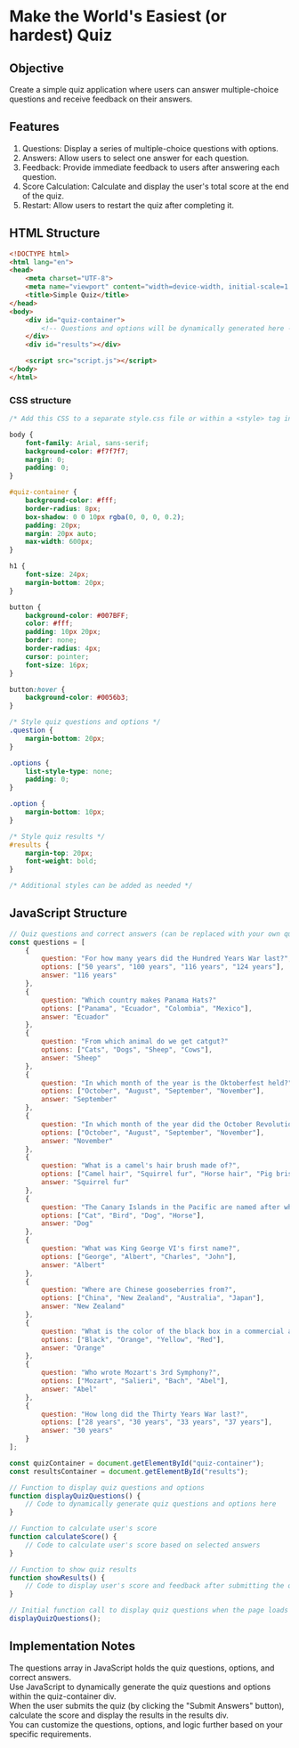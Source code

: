 # Make the World's Easiest (or hardest) Quiz

## Objective
Create a simple quiz application where users can answer multiple-choice questions and receive feedback on their answers.

## Features
1. Questions: Display a series of multiple-choice questions with options.
2. Answers: Allow users to select one answer for each question.
3. Feedback: Provide immediate feedback to users after answering each question.
4. Score Calculation: Calculate and display the user's total score at the end of the quiz.
5. Restart: Allow users to restart the quiz after completing it.

## HTML Structure

```html
<!DOCTYPE html>
<html lang="en">
<head>
    <meta charset="UTF-8">
    <meta name="viewport" content="width=device-width, initial-scale=1.0">
    <title>Simple Quiz</title>
</head>
<body>
    <div id="quiz-container">
        <!-- Questions and options will be dynamically generated here -->
    </div>
    <div id="results"></div>

    <script src="script.js"></script>
</body>
</html>
```

### CSS structure
```css
/* Add this CSS to a separate style.css file or within a <style> tag in your HTML document */

body {
    font-family: Arial, sans-serif;
    background-color: #f7f7f7;
    margin: 0;
    padding: 0;
}

#quiz-container {
    background-color: #fff;
    border-radius: 8px;
    box-shadow: 0 0 10px rgba(0, 0, 0, 0.2);
    padding: 20px;
    margin: 20px auto;
    max-width: 600px;
}

h1 {
    font-size: 24px;
    margin-bottom: 20px;
}

button {
    background-color: #007BFF;
    color: #fff;
    padding: 10px 20px;
    border: none;
    border-radius: 4px;
    cursor: pointer;
    font-size: 16px;
}

button:hover {
    background-color: #0056b3;
}

/* Style quiz questions and options */
.question {
    margin-bottom: 20px;
}

.options {
    list-style-type: none;
    padding: 0;
}

.option {
    margin-bottom: 10px;
}

/* Style quiz results */
#results {
    margin-top: 20px;
    font-weight: bold;
}

/* Additional styles can be added as needed */
```

## JavaScript Structure

```js
// Quiz questions and correct answers (can be replaced with your own questions)
const questions = [
    {
        question: "For how many years did the Hundred Years War last?",
        options: ["50 years", "100 years", "116 years", "124 years"],
        answer: "116 years"
    },
    {
        question: "Which country makes Panama Hats?"
        options: ["Panama", "Ecuador", "Colombia", "Mexico"],
        answer: "Ecuador"
    },
    {
        question: "From which animal do we get catgut?"
        options: ["Cats", "Dogs", "Sheep", "Cows"],
        answer: "Sheep"
    },
    {
        question: "In which month of the year is the Oktoberfest held?"
        options: ["October", "August", "September", "November"],
        answer: "September"
    },
    {
        question: "In which month of the year did the October Revolution happen?"
        options: ["October", "August", "September", "November"],
        answer: "November"
    },
    {
        question: "What is a camel's hair brush made of?",
        options: ["Camel hair", "Squirrel fur", "Horse hair", "Pig bristles"],
        answer: "Squirrel fur"
    },
    {
        question: "The Canary Islands in the Pacific are named after what animal?",
        options: ["Cat", "Bird", "Dog", "Horse"],
        answer: "Dog"
    },
    {
        question: "What was King George VI's first name?",
        options: ["George", "Albert", "Charles", "John"],
        answer: "Albert"
    },
    {
        question: "Where are Chinese gooseberries from?",
        options: ["China", "New Zealand", "Australia", "Japan"],
        answer: "New Zealand"
    },
    {
        question: "What is the color of the black box in a commercial airplane?",
        options: ["Black", "Orange", "Yellow", "Red"],
        answer: "Orange"
    },
    {
        question: "Who wrote Mozart's 3rd Symphony?",
        options: ["Mozart", "Salieri", "Bach", "Abel"],
        answer: "Abel"
    },
    {
        question: "How long did the Thirty Years War last?",
        options: ["28 years", "30 years", "33 years", "37 years"],
        answer: "30 years"
    }
];

const quizContainer = document.getElementById("quiz-container");
const resultsContainer = document.getElementById("results");

// Function to display quiz questions and options
function displayQuizQuestions() {
    // Code to dynamically generate quiz questions and options here
}

// Function to calculate user's score
function calculateScore() {
    // Code to calculate user's score based on selected answers
}

// Function to show quiz results
function showResults() {
    // Code to display user's score and feedback after submitting the quiz
}

// Initial function call to display quiz questions when the page loads
displayQuizQuestions();
```

## Implementation Notes
The questions array in JavaScript holds the quiz questions, options, and correct answers.  
Use JavaScript to dynamically generate the quiz questions and options within the quiz-container div.  
When the user submits the quiz (by clicking the "Submit Answers" button), calculate the score and display the results in the results div.  
You can customize the questions, options, and logic further based on your specific requirements.